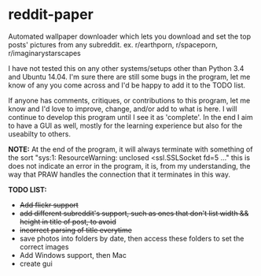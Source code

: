# reddit-paper
Automated wallpaper downloader which lets you download and set the top posts' pictures from any subreddit. ex. r/earthporn, r/spaceporn, r/imaginarystarscapes

I have not tested this on any other systems/setups other than Python 3.4 and Ubuntu 14.04.
I'm sure there are still some bugs in the program, let me know of any you come across and I'd be happy to add it to the TODO list. 

If anyone has comments, critiques, or contributions to this program, let me know and I'd love to improve, change, and/or add to what is here. I will continue to develop this program until I see it as 'complete'. In the end I aim to have a GUI as well, mostly for the learning experience but also for the useabilty to others.

**NOTE:** At the end of the program, it will always terminate with something of the sort "sys:1: ResourceWarning: unclosed <ssl.SSLSocket fd=5 ..." this is does not indicate an error in the program, it is, from my understanding, the way that PRAW handles the connection that it terminates in this way.

**TODO LIST:**
* ~~Add flickr support~~
* ~~add different subreddit's support, such as ones that don't list width && height in title of post, to avoid~~
* ~~incorrect parsing of title everytime~~
* save photos into folders by date, then access these folders to set the correct images
* Add Windows support, then Mac
* create gui
